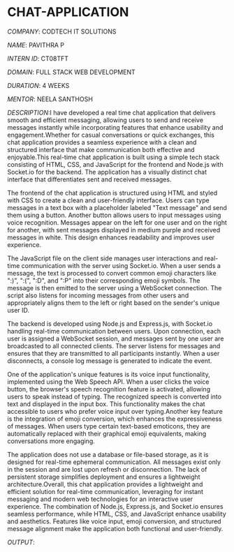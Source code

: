 # CHAT-APPLICATION

*COMPANY*: CODTECH IT SOLUTIONS

*NAME*: PAVITHRA P

*INTERN ID*: CT08TFT

*DOMAIN*: FULL STACK WEB DEVELOPMENT

*DURATION*: 4 WEEKS

*MENTOR*: NEELA SANTHOSH

*DESCRIPTION*:I have developed a real time chat application that delivers smooth and efficient messaging, allowing users to send and receive messages instantly while incorporating features that enhance usability and engagement.Whether for casual conversations or quick exchanges, this chat application provides a seamless experience with a clean and structured interface that make communication both effective and enjoyable.This real-time chat application is built using a simple tech stack consisting of HTML, CSS, and JavaScript for the frontend and Node.js with Socket.io for the backend. The application has a visually distinct chat interface that differentiates sent and received messages.

The frontend of the chat application is structured using HTML and styled with CSS to create a clean and user-friendly interface. Users can type messages in a text box with a placeholder labeled "Text message" and send them using a button. Another button allows users to input messages using voice recognition. Messages appear on the left for one user and on the right for another, with sent messages displayed in medium purple and received messages in white. This design enhances readability and improves user experience.

The JavaScript file on the client side manages user interactions and real-time communication with the server using Socket.io. When a user sends a message, the text is processed to convert common emoji characters like ":)", ":(", ":D", and ":P" into their corresponding emoji symbols. The message is then emitted to the server using a WebSocket connection. The script also listens for incoming messages from other users and appropriately aligns them to the left or right based on the sender's unique user ID.

The backend is developed using Node.js and Express.js, with Socket.io handling real-time communication between users. Upon connection, each user is assigned a WebSocket session, and messages sent by one user are broadcasted to all connected clients. The server listens for messages and ensures that they are transmitted to all participants instantly. When a user disconnects, a console log message is generated to indicate the event.

One of the application's unique features is its voice input functionality, implemented using the Web Speech API. When a user clicks the voice button, the browser's speech recognition feature is activated, allowing users to speak instead of typing. The recognized speech is converted into text and displayed in the input box. This functionality makes the chat accessible to users who prefer voice input over typing.Another key feature is the integration of emoji conversion, which enhances the expressiveness of messages. When users type certain text-based emoticons, they are automatically replaced with their graphical emoji equivalents, making conversations more engaging.

The application does not use a database or file-based storage, as it is designed for real-time ephemeral communication. All messages exist only in the session and are lost upon refresh or disconnection. The lack of persistent storage simplifies deployment and ensures a lightweight architecture.Overall, this chat application provides a lightweight and efficient solution for real-time communication, leveraging for instant messaging and modern web technologies for an interactive user experience. The combination of Node.js, Express.js, and Socket.io ensures seamless performance, while HTML, CSS, and JavaScript enhance usability and aesthetics. Features like voice input, emoji conversion, and structured message alignment make the application both functional and user-friendly.

*OUTPUT*:






